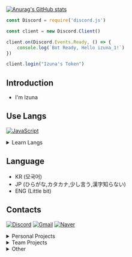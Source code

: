 [![Anurag's GitHub stats](https://github-readme-stats.vercel.app/api?username=izunya&show_icons=true&theme=dracula)](https://github.com/anuraghazra/github-readme-stats)

```javascript
const Discord = require('discord.js')

const client = new Discord.Client()

client.on(Discord.Events.Ready, () => {
    console.log(`Bot Ready, Hello izuna_1!`)
})

client.login("Izuna's Token")
```

## **Introduction**

- I'm Izuna

## Use Langs

[![JavaScript](https://img.shields.io/badge/javascript-%23424052.svg?style=for-the-badge&logo=javascript&logoColor=%23F7DF1E&labelColor=%23000000)](https://en.wikipedia.org/wiki/JavaScript)

<details>
<summary>Learn Langs</summary>
<div>

[![TypeScript](https://img.shields.io/badge/typescript-%23424052.svg?style=for-the-badge&logo=typescript&logoColor=%233178C6&labelColor=%2300000)](https://en.wikipedia.org/wiki/TypeScript)

[![Java](https://img.shields.io/badge/kotlin-%2377f8cc?style=for-the-badge&logo=kotlin&logoColor=%237F52FF&labelColor=%23000000)](https://en.wikipedia.org/wiki/Java_(programming_language))

[![C++](https://img.shields.io/badge/CPP-%2365c0ff?style=for-the-badge&logo=C%2b%2b&logoColor=%2300599C&labelColor=%23000000)](https://en.wikipedia.org/wiki/C%2B%2B)

[![Python](https://img.shields.io/badge/Python-%23000000?style=for-the-badge&logo=Python&logoColor=%233776AB&labelColor=%23ffc000)](https://en.wikipedia.org/wiki/C%2B%2B)

</div>
</details>


## Language
- KR (모국어)
- JP (ひらがな,カタカナ,少し言う,漢字知らない)
- ENG (Little bit)

## Contacts

[![Discord](https://img.shields.io/badge/izuna_1%230127-5865F2?style=&logo=Discord&logoColor=white)](https://discord.gg/7x4RjfgvTy)
[![Gmail](https://img.shields.io/badge/Gmail-%23EA4335?style=flat-square&logo=Gmail&logoColor=white&link=mailto:twitchizuna@gmail.com)](mailto:twitchizuna@gmail.com)
[![Naver](https://img.shields.io/badge/Naver-%2303C75A?style=flat-square&logo=Naver&logoColor=white&link=mailto:twitchizuna@naver.com)](mailto:twitchizuna@naver.com)

<details>
<summary>Personal Projects</summary>
<div>

## Discord bots
[Beatsaber Patchnotes bot](https://github.com/izunya/BeatSaber-PatchNote-Bot)

</div>
</details>

<details>
<summary>Team Projects</summary>
<div>

## Discord bots
[Kyaru Beat Saber League](https://github.com/Kyaru-Beat-Saber-League/discord-bot)

</div>
</details>

<details>
<summary>Other</summary>
<div>

## Information page editer
[Beat Saber Community for Korea](https://bsckorea.github.io/informationmain.html)

</div>
</details>
